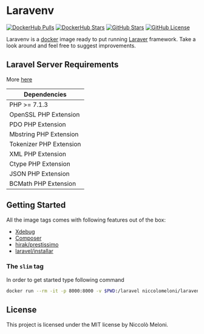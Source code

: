 # Laravenv

[![DockerHub Pulls](https://img.shields.io/docker/pulls/niccolomeloni/laravenv.svg)](https://hub.docker.com/r/niccolomeloni/docker-nativescript-cli/) [![DockerHub Stars](https://img.shields.io/docker/stars/niccolomeloni/laravenv.svg)](https://hub.docker.com/r/niccolomeloni/docker-nativescript-cli/) [![GitHub Stars](https://img.shields.io/github/stars/niccolomeloni/laravenv.svg?label=github%20stars)](https://github.com/niccolomeloni/laravenv) [![GitHub License](https://img.shields.io/github/license/niccolomeloni/laravenv.svg)](https://github.com/niccolomeloni/docker-nativescript-cli)

Laravenv is a [docker](https://www.docker.com/) image ready to put running [Laraver](https://laravel.com/) framework. Take a look around and feel free to suggest improvements.

## Laravel Server Requirements

More [here](https://laravel.com/docs/5.8#server-requirements)

| Dependencies |
| ------------ |
| PHP >= 7.1.3 |
| OpenSSL PHP Extension |
| PDO PHP Extension |
| Mbstring PHP Extension |
| Tokenizer PHP Extension |
| XML PHP Extension |
| Ctype PHP Extension |
| JSON PHP Extension |
| BCMath PHP Extension |

## Getting Started

All the image tags comes with following features out of the box:
 * [Xdebug](https://xdebug.org/docs/remote)
 * [Composer](https://getcomposer.org/)
 * [hirak/prestissimo](https://github.com/hirak/prestissimo)
 * [laravel/installar](https://github.com/laravel/installer)

### The `slim` tag 

In order to get started type following command

```sh
docker run --rm -it -p 8000:8000 -v $PWD:/laravel niccolomeloni/laravenv:slim php artisan serve --host 0.0.0.0
```

## License
This project is licensed under the MIT license by Niccolò Meloni.